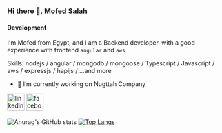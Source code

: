 ### Hi there 👋, Mofed Salah
#### Development
I'm Mofed from Egypt, and I am a Backend developer. with a good experience with frontend `angular` and `aws`



Skills: nodejs / angular / mongodb / mongoose / Typescript / Javascript / aws / expressjs / hapijs / ...and more

- 🔭 I’m currently working on Nugttah Company 


[<img src='https://cdn.jsdelivr.net/npm/simple-icons@3.0.1/icons/linkedin.svg' alt='linkedin' height='40'>](https://www.linkedin.com/in/www.linkedin.com/in/mofed-salah-hana/)  [<img src='https://cdn.jsdelivr.net/npm/simple-icons@3.0.1/icons/facebook.svg' alt='facebook' height='40'>](https://www.facebook.com/https://www.facebook.com/mofed)  

![Anurag's GitHub stats](https://github-readme-stats.vercel.app/api?username=mofed14&show_icons=true&theme=radical)
[![Top Langs](https://github-readme-stats.vercel.app/api/top-langs/?username=mofed14)](https://github.com/anuraghazra/github-readme-stats)


